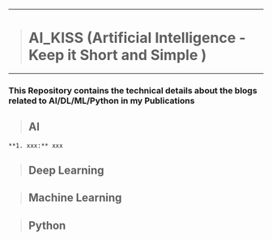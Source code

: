 ------------------
> # AI_KISS (Artificial Intelligence - Keep it Short and Simple )
------------------

### This Repository contains the technical details about the blogs related to AI/DL/ML/Python in my Publications 


> ## AI
    **1. xxx:** xxx

 
 
> ## Deep Learning

  
  
> ## Machine Learning
 
 
 
> ## Python